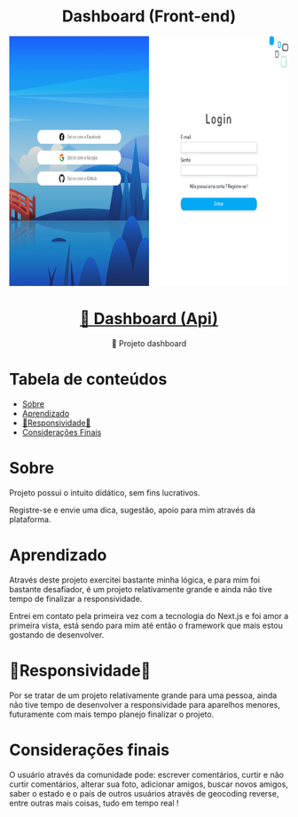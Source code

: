 <h1 align="center">Dashboard (Front-end)</h1>

<p align="center">
    <img src="./public/dashboard-social-project.vercel.app.png" width="1200" height="450">
</p>

<h1 align="center">
    <a href="https://github.com/MarcoLGP/dashboard-api-public">🔗 Dashboard (Api)</a>
</h1>
<p align="center">🚀 Projeto dashboard</p>

Tabela de conteúdos
=================
<!--ts-->
   * [Sobre](#Sobre)
   * [Aprendizado](#Aprendizado)
   * [🚧Responsividade🚧](#Responsividade)
   * [Considerações Finais](#Considerações-finais)
<!--te-->

<h1 id=="Sobre">Sobre</h1>
<p>Projeto possui o intuito didático, sem fins lucrativos.</p>
<p>Registre-se e envie uma dica, sugestão, apoio para mim através da plataforma.</p>

<h1 id="Aprendizado">Aprendizado</h1>
<p>Através deste projeto exercitei bastante minha lógica, e para mim foi bastante desafiador, é um projeto relativamente grande e ainda não tive tempo de finalizar a responsividade.</p>
<p>Entrei em contato pela primeira vez com a tecnologia do Next.js e foi amor a primeira vista, está sendo para mim até então o framework que mais estou gostando de desenvolver.</p>

<h1 id="Responsividade">🚧Responsividade🚧</h1>
<p>Por se tratar de um projeto relativamente grande para uma pessoa, ainda não tive tempo de desenvolver a responsividade para aparelhos menores, futuramente com mais tempo planejo finalizar o projeto.</p>

<h1 id="#Considerações-finais">Considerações finais</h1>
<p>O usuário através da comunidade pode: escrever comentários, curtir e não curtir comentários, alterar sua foto, adicionar amigos, buscar novos amigos, saber o estado e o país de outros usuários através de geocoding reverse, entre outras mais coisas, tudo em tempo real !<p>
